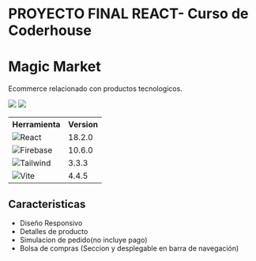 # PROYECTO FINAL REACT- Curso de Coderhouse
<h1>Magic Market</h1> 
<p>Ecommerce relacionado con productos tecnologicos.</p>
<img src="https://drive.google.com/uc?export=download&id=1W1Me6PXAawYuD6GZ7x46L2yQ1besCiTL"/>
<img src="https://drive.google.com/uc?export=download&id=1Lf46UDaVppeo6kCNj6u24ywMzw3SQYik"/>
<table>
  <tr>
    <th>Herramienta</th>
    <th>Version</th>
  </tr>
  <tr>
    <td><img src="https://drive.google.com/uc?export=download&id=11FXD0zRaGHvGcSyxXF_EBKwaalzol8e4"/>React</td>
    <td>18.2.0</td>
  </tr>
  <tr>
    <td><img src="https://drive.google.com/uc?export=download&id=1mxaHLnbRkQj7hqx4sExvSWh5cVg5oSsr"/>Firebase</td>
    <td>10.6.0</td>
  </tr>
  <tr>
    <td><img src="https://drive.google.com/uc?export=download&id=1v-qD-d-rBidjcq2BhZCkKINrFm8XAELW"/>Tailwind</td>
    <td>3.3.3</td>
  </tr>
  <tr>
    <td><img src="https://drive.google.com/uc?export=download&id=1XwysPdlF5a4yzR4yFUx4H6so1eBZphop"/>Vite</td>
    <td>4.4.5</td>
  </tr>
</table>


<h2>Caracteristicas</h2>
<ul>
  <li>Diseño Responsivo</li>
  <li>Detalles de producto</li>
  <li>Simulacion de pedido(no incluye pago)</li>
  <li>Bolsa de compras (Seccion y desplegable en barra de navegación)</li>
</ul>
